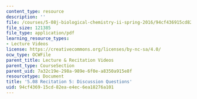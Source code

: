 ```yaml
---
content_type: resource
description: ''
file: /courses/5-08j-biological-chemistry-ii-spring-2016/94cf436915cd82eae4ec6ea18276a101_MIT5_08jS16r5_questions.pdf
file_size: 121385
file_type: application/pdf
learning_resource_types:
- Lecture Videos
license: https://creativecommons.org/licenses/by-nc-sa/4.0/
ocw_type: OCWFile
parent_title: Lecture & Recitation Videos
parent_type: CourseSection
parent_uid: 7a32c19e-298a-989e-6f0e-a8350a915e8f
resourcetype: Document
title: '5.08 Recitation 5: Discussion Questions'
uid: 94cf4369-15cd-82ea-e4ec-6ea18276a101
---
```

